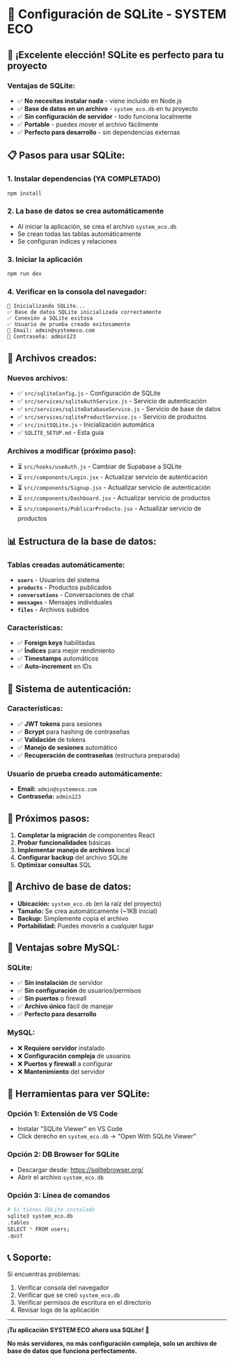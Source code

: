 # 🚀 Configuración de SQLite - SYSTEM ECO

## 🎯 **¡Excelente elección! SQLite es perfecto para tu proyecto**

### **Ventajas de SQLite:**
- ✅ **No necesitas instalar nada** - viene incluido en Node.js
- ✅ **Base de datos en un archivo** - `system_eco.db` en tu proyecto
- ✅ **Sin configuración de servidor** - todo funciona localmente
- ✅ **Portable** - puedes mover el archivo fácilmente
- ✅ **Perfecto para desarrollo** - sin dependencias externas

## 📋 **Pasos para usar SQLite:**

### **1. Instalar dependencias (YA COMPLETADO)**
```bash
npm install
```

### **2. La base de datos se crea automáticamente**
- Al iniciar la aplicación, se crea el archivo `system_eco.db`
- Se crean todas las tablas automáticamente
- Se configuran índices y relaciones

### **3. Iniciar la aplicación**
```bash
npm run dev
```

### **4. Verificar en la consola del navegador:**
```
🚀 Inicializando SQLite...
✅ Base de datos SQLite inicializada correctamente
✅ Conexión a SQLite exitosa
✅ Usuario de prueba creado exitosamente
📧 Email: admin@systemeco.com
🔑 Contraseña: admin123
```

## 🔧 **Archivos creados:**

### **Nuevos archivos:**
- ✅ `src/sqliteConfig.js` - Configuración de SQLite
- ✅ `src/services/sqliteAuthService.js` - Servicio de autenticación
- ✅ `src/services/sqliteDatabaseService.js` - Servicio de base de datos
- ✅ `src/services/sqliteProductService.js` - Servicio de productos
- ✅ `src/initSQLite.js` - Inicialización automática
- ✅ `SQLITE_SETUP.md` - Esta guía

### **Archivos a modificar (próximo paso):**
- ⏳ `src/hooks/useAuth.js` - Cambiar de Supabase a SQLite
- ⏳ `src/components/Login.jsx` - Actualizar servicio de autenticación
- ⏳ `src/components/Signup.jsx` - Actualizar servicio de autenticación
- ⏳ `src/components/Dashboard.jsx` - Actualizar servicio de productos
- ⏳ `src/components/PublicarProducto.jsx` - Actualizar servicio de productos

## 📊 **Estructura de la base de datos:**

### **Tablas creadas automáticamente:**
- **`users`** - Usuarios del sistema
- **`products`** - Productos publicados
- **`conversations`** - Conversaciones de chat
- **`messages`** - Mensajes individuales
- **`files`** - Archivos subidos

### **Características:**
- ✅ **Foreign keys** habilitadas
- ✅ **Índices** para mejor rendimiento
- ✅ **Timestamps** automáticos
- ✅ **Auto-increment** en IDs

## 🔐 **Sistema de autenticación:**

### **Características:**
- ✅ **JWT tokens** para sesiones
- ✅ **Bcrypt** para hashing de contraseñas
- ✅ **Validación** de tokens
- ✅ **Manejo de sesiones** automático
- ✅ **Recuperación de contraseñas** (estructura preparada)

### **Usuario de prueba creado automáticamente:**
- **Email:** `admin@systemeco.com`
- **Contraseña:** `admin123`

## 🎯 **Próximos pasos:**

1. **Completar la migración** de componentes React
2. **Probar funcionalidades** básicas
3. **Implementar manejo de archivos** local
4. **Configurar backup** del archivo SQLite
5. **Optimizar consultas** SQL

## 📁 **Archivo de base de datos:**

- **Ubicación:** `system_eco.db` (en la raíz del proyecto)
- **Tamaño:** Se crea automáticamente (~1KB inicial)
- **Backup:** Simplemente copia el archivo
- **Portabilidad:** Puedes moverlo a cualquier lugar

## 🚨 **Ventajas sobre MySQL:**

### **SQLite:**
- ✅ **Sin instalación** de servidor
- ✅ **Sin configuración** de usuarios/permisos
- ✅ **Sin puertos** o firewall
- ✅ **Archivo único** fácil de manejar
- ✅ **Perfecto para desarrollo**

### **MySQL:**
- ❌ **Requiere servidor** instalado
- ❌ **Configuración compleja** de usuarios
- ❌ **Puertos y firewall** a configurar
- ❌ **Mantenimiento** del servidor

## 🔧 **Herramientas para ver SQLite:**

### **Opción 1: Extensión de VS Code**
- Instalar "SQLite Viewer" en VS Code
- Click derecho en `system_eco.db` → "Open With SQLite Viewer"

### **Opción 2: DB Browser for SQLite**
- Descargar desde: https://sqlitebrowser.org/
- Abrir el archivo `system_eco.db`

### **Opción 3: Línea de comandos**
```bash
# Si tienes SQLite instalado
sqlite3 system_eco.db
.tables
SELECT * FROM users;
.quit
```

## 📞 **Soporte:**

Si encuentras problemas:
1. Verificar consola del navegador
2. Verificar que se creó `system_eco.db`
3. Verificar permisos de escritura en el directorio
4. Revisar logs de la aplicación

---

**¡Tu aplicación SYSTEM ECO ahora usa SQLite! 🎉**

**No más servidores, no más configuración compleja, solo un archivo de base de datos que funciona perfectamente.**
